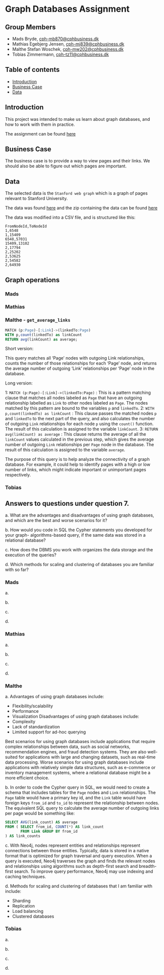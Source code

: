 # Graph Databases Assignment

## Group Members

- Mads Bryde, cph-mb870@cphbusiness.dk
- Mathias Egebjerg Jensen, cph-mj839@cphbusiness.dk
- Malthe Stefan Woschek, cph-mw202@cphbusiness.dk
- Tobias Zimmermann, cph-tz11@cphbusiness.dk

## Table of contents

- [Introduction](#introduction)
- [Business Case](#business-case)
- [Data](#data)

## Introduction

This project was intended to make us learn about graph databases, and how to work with them in practice.

The assignment can be found [here](./documents/assignment.pdf)

## Business Case

The business case is to provide a way to view pages and their links.
We should also be able to figure out which pages are important.

## Data

The selected data is the `Stanford web graph` which is a graph of pages relevant to Stanford University.

The data was found [here](https://snap.stanford.edu/data/web-Stanford.html) and the zip containing the data can be found [here](./documents/web-Stanford.csv.tar.gz)

The data was modified into a CSV file, and is structured like this:

```
FromNodeId,ToNodeId
1,6548
1,15409
6548,57031
15409,13102
2,17794
2,25202
2,53625
2,54582
2,64930
```

## Graph operations

### Mads

### Mathias

### Malthe - `get_average_links`
```sql
MATCH (p:Page)-[:Link]->(linkedTo:Page)
WITH p,count(linkedTo) as linkCount
RETURN avg(linkCount) as average;
```

Short version:

This query matches all ‘Page’ nodes with outgoing Link relationships, counts the number of those relationships for each ‘Page’ node, and returns the average number of outgoing ‘Link’ relationships per ‘Page’ node in the database.

Long version:

1: `MATCH (p:Page)-[:Link]->(linkedTo:Page)` : This is a pattern matching clause that matches all nodes labeled as `Page` that have an outgoing relationship labelled as `Link` to other nodes labeled as `Page`. The nodes matched by this pattern are bound to the variables `p` and `linkedTo`.
2: `WITH p,count(linkedTo) as linkCount` : This clause passes the matched nodes `p` and `linkedTo` to the next part of the query, and also calculates the number of outgoing `Link` relationships for each node `p` using the `count()` function. The result of this calculation is assigned to the variable `linkCount`.
3: `RETURN avg(linkCount) as average` : This clause returns the average of all the `linkCount` values calculated in the previous step, which gives the average number of outgoing `Link` relationships per `Page` node in the database. The result of this calculation is assigned to the variable `average`.

The purpose of this query is to help analyze the connectivity of a graph database. For example, it could help to identify pages with a high or low number of links, which might indicate important or unimportant pages respectively.


### Tobias

## Answers to questions under question 7.

a. What are the advantages and disadvantages of using graph databases, and which are the
best and worse scenarios for it?

b. How would you code in SQL the Cypher statements you developed for your graph-
algorithms-based query, if the same data was stored in a relational database?

c. How does the DBMS you work with organizes the data storage and the execution of the
queries?

d. Which methods for scaling and clustering of databases you are familiar with so far?

### Mads

a.

b.

c.

d.

### Mathias

a.

b.

c.

d.

### Malthe

a. 
Advantages of using graph databases include:
* Flexibility/scalability
* Performance
* Visualization
Disadvantages of using graph databases include:
* Complexity
*	Lack of standardization
*	Limited support for ad-hoc querying

Best scenarios for using graph databases include applications that require complex relationships between data, such as social networks, recommendation engines, and fraud detection systems. They are also well-suited for applications with large and changing datasets, such as real-time data processing.
Worse scenarios for using graph databases include applications with relatively simple data structures, such as e-commerce or inventory management systems, where a relational database might be a more efficient choice.


b.
In order to code the Cypher query in SQL, we would need to create a schema that includes tables for the `Page` nodes and `Link` relationships. The `Page` table would have a primary key id, and the `Link` table would have foreign keys `from_id` and `to_id` to represent the relationship between nodes. The equivalent SQL query to calculate the average number of outgoing links per page would be something like:
```SQL
SELECT AVG(link_count) AS average 
FROM ( SELECT from_id, COUNT(*) AS link_count 
       FROM Link GROUP BY from_id 
) AS link_counts 
```

c.
With Neo4j, nodes represent entities and relationships represent connections between those entities. Typically, data is stored in a native format that is optimized for graph traversal and query execution. When a query is executed, Neo4j traverses the graph and finds the relevant nodes and relationships using algorithms such as depth-first search and breadth-first search. To improve query performance, Neo4j may use indexing and caching techniques.

d.
Methods for scaling and clustering of databases that I am familiar with include:
*	Sharding
*	Replication
*	Load balancing
*	Clustered databases


### Tobias

a.

b.

c.

d.
